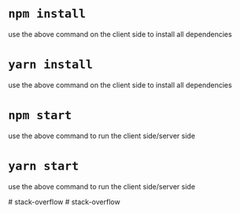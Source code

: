 # `npm install`

use the above command on the client side to install all dependencies

# `yarn install`

use the above command on the client side to install all dependencies

# `npm start`

use the above command to run the client side/server side

# `yarn start`

use the above command to run the client side/server side

#   s t a c k - o v e r f l o w  
 #   s t a c k - o v e r f l o w  
 